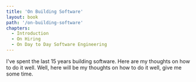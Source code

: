 ```yaml
---
title: 'On Building Software'
layout: book
path: '/on-building-software'
chapters:
  - Introduction
  - On Hiring
  - On Day to Day Software Engineering
---
```


I've spent the last 15 years building software. Here are my thoughts on how to do it well. Well, here will be my thoughts on how to do it well, give me some time.
